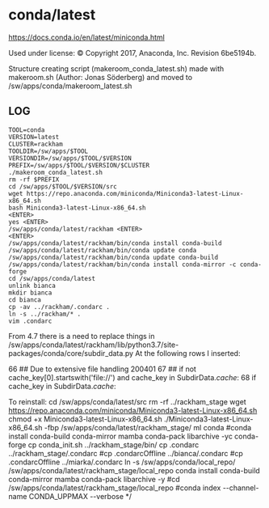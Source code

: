 conda/latest
========================

<https://docs.conda.io/en/latest/miniconda.html>

Used under license:
© Copyright 2017, Anaconda, Inc. Revision 6be5194b.

Structure creating script (makeroom_conda_latest.sh) made with makeroom.sh (Author: Jonas Söderberg) and moved to /sw/apps/conda/makeroom_latest.sh

LOG
---

    TOOL=conda
    VERSION=latest
    CLUSTER=rackham
    TOOLDIR=/sw/apps/$TOOL
    VERSIONDIR=/sw/apps/$TOOL/$VERSION
    PREFIX=/sw/apps/$TOOL/$VERSION/$CLUSTER
    ./makeroom_conda_latest.sh
    rm -rf $PREFIX
    cd /sw/apps/$TOOL/$VERSION/src
    wget https://repo.anaconda.com/miniconda/Miniconda3-latest-Linux-x86_64.sh
    bash Miniconda3-latest-Linux-x86_64.sh
    <ENTER>
    yes <ENTER>
    /sw/apps/conda/latest/rackham <ENTER>
    <ENTER>
    /sw/apps/conda/latest/rackham/bin/conda install conda-build
    /sw/apps/conda/latest/rackham/bin/conda update conda
    /sw/apps/conda/latest/rackham/bin/conda update conda-build
    /sw/apps/conda/latest/rackham/bin/conda install conda-mirror -c conda-forge
    cd /sw/apps/conda/latest
    unlink bianca
    mkdir bianca
    cd bianca
    cp -av ../rackham/.condarc .
    ln -s ../rackham/* .
    vim .condarc

From 4.7 there is a need to replace things in /sw/apps/conda/latest/rackham/lib/python3.7/site-packages/conda/core/subdir_data.py
At the following rows I inserted:

66         ## Due to extensive file handling 200401
67         ## if not cache_key[0].startswith('file://') and cache_key in SubdirData._cache_:
68         if cache_key in SubdirData._cache_:

To reinstall:
    cd /sw/apps/conda/latest/src
    rm -rf ../rackham_stage
    wget https://repo.anaconda.com/miniconda/Miniconda3-latest-Linux-x86_64.sh
    chmod +x Miniconda3-latest-Linux-x86_64.sh
    ./Miniconda3-latest-Linux-x86_64.sh -fbp /sw/apps/conda/latest/rackham_stage/
    ml conda
    #conda install conda-build conda-mirror mamba conda-pack libarchive -yc conda-forge
    cp conda_init.sh ../rackham_stage/bin/
    cp .condarc ../rackham_stage/.condarc
    #cp .condarcOffline ../bianca/.condarc
    #cp .condarcOffline ../miarka/.condarc
    ln -s /sw/apps/conda/local_repo/ /sw/apps/conda/latest/rackham_stage/local_repo
    conda install conda-build conda-mirror mamba conda-pack libarchive -y
    #cd /sw/apps/conda/latest/rackham_stage/local_repo
    #conda index --channel-name CONDA_UPPMAX --verbose */
